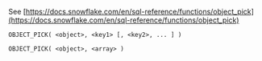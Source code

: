 See [https://docs.snowflake.com/en/sql-reference/functions/object_pick](https://docs.snowflake.com/en/sql-reference/functions/object_pick)
```
OBJECT_PICK( <object>, <key1> [, <key2>, ... ] )

OBJECT_PICK( <object>, <array> )
```
